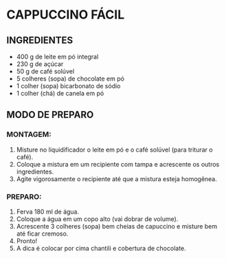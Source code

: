 # 					CAPPUCCINO FÁCIL



## INGREDIENTES

- 400 g de leite em pó integral
- 230 g de açúcar
- 50 g de café solúvel
- 5 colheres (sopa) de chocolate em pó
- 1 colher (sopa) bicarbonato de sódio
- 1 colher (chá) de canela em pó



## MODO DE PREPARO



### MONTAGEM:

1. Misture no liquidificador o leite em pó e o café solúvel (para triturar o café).
2. Coloque a mistura em um recipiente com tampa e acrescente os outros ingredientes.
3. Agite vigorosamente o recipiente até que a mistura esteja homogênea.

### PREPARO:

1. Ferva 180 ml de água.
2. Coloque a água em um copo alto (vai dobrar de volume).
3. Acrescente 3 colheres (sopa) bem cheias de capuccino e misture bem até ficar cremoso.
4. Pronto!
5. A dica é colocar por cima chantili e cobertura de chocolate.